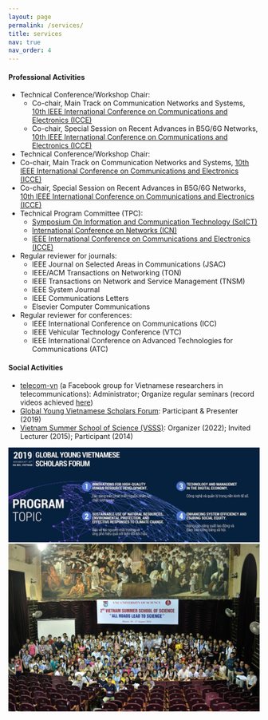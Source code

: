 ```yaml
---
layout: page
permalink: /services/
title: services
nav: true
nav_order: 4
---
```


#### Professional Activities
* Technical Conference/Workshop Chair:
  * Co-chair, Main Track on Communication Networks and Systems, [10th IEEE International Conference on Communications and Electronics (ICCE)](https://www.ieee-icce.org/)
  * Co-chair, Special Session on Recent Advances in B5G/6G Networks, [10th IEEE International Conference on Communications and Electronics (ICCE)](https://www.ieee-icce.org/)
*  Technical Conference/Workshop Chair:
  * Co-chair, Main Track on Communication Networks and Systems, [10th IEEE International Conference on Communications and Electronics (ICCE)](https://www.ieee-icce.org/)
  * Co-chair, Special Session on Recent Advances in B5G/6G Networks, [10th IEEE International Conference on Communications and Electronics (ICCE)](https://www.ieee-icce.org/)
* Technical Program Committee (TPC):
  * [Symposium On Information and Communication Technology (SoICT)](https://soict.org/)
  * [International Conference on Networks (ICN)](https://www.iaria.org/conferences2020/ICN20.html)
  * [IEEE International Conference on Communications and Electronics (ICCE)](https://www.ieee-icce.org/)
* Regular reviewer for journals:
  * IEEE Journal on Selected Areas in Communications (JSAC)
  * IEEE/ACM Transactions on Networking (TON)
  * IEEE Transactions on Network and Service Management (TNSM)
  * IEEE System Journal
  * IEEE Communications Letters
  * Elsevier Computer Communications
* Regular reviewer for conferences:
  * IEEE International Conference on Communications (ICC)
  * IEEE Vehicular Technology Conference (VTC)
  * IEEE International Conference on Advanced Technologies for Communications (ATC)

#### Social Activities
* [telecom-vn](https://www.facebook.com/groups/telecomvn) (a Facebook group for Vietnamese researchers in telecommunications): Administrator; Organize regular seminars (record videos achieved [here](https://www.youtube.com/channel/UCNWic6CM7ZtdlUJQd2WlGYQ))
* [Global Young Vietnamese Scholars Forum](http://trithuctrevietnam.vn/): Participant & Presenter (2019)
* [Vietnam Summer School of Science (VSSS)](https://www.truonghekhoahoc.com/): Organizer (2022); Invited Lecturer (2015); Participant (2014)

<img src="/assets/img/event_gyvsf2019.jpg" width="800" />

<img src="/assets/img/event_vsss2015.jpg" width="800" />



<!-- * 01/2022-present: volunteer as a translator for [Kính Kính Coong](https://www.facebook.com/groups/327219941478408/about), a project of translating French-Vietnamese and Vietnamese-French letters between godparents and foster children in difficult circumstances in Vietnam -->



<!--
<img src="http://....jpg" width="200" height="200" />
![GYVSF2019](/assets/images/event_gyvsf2019.jpg)
![VSSS2015](/assets/images/event_vsss2015.jpg)
-->


<!-- Curriculum vitae [[.pdf]({{ site.url }}/files/cv-giuseppedurisi.pdf)] -->
